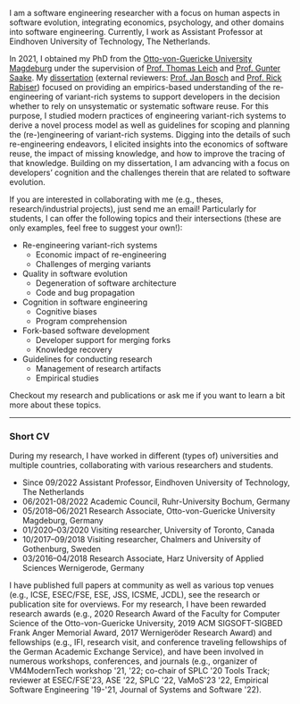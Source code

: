 I am a software engineering researcher with a focus on human aspects in software evolution, integrating economics, psychology, and other domains into software engineering. Currently, I work as Assistant Professor at Eindhoven University of Technology, The Netherlands.

In 2021, I obtained my PhD from the [Otto-von-Guericke University Magdeburg](https://www.ovgu.de/en/) under the supervision of [Prof. Thomas Leich](https://www.hs-harz.de/tleich/zur-person/) and [Prof. Gunter Saake](https://www.dbse.ovgu.de/en/Staff/Gunter+Saake.html). My [dissertation](https://opendata.uni-halle.de//handle/1981185920/41305) (external reviewers: [Prof. Jan Bosch](https://janbosch.com/) and [Prof. Rick Rabiser](https://rickrabiser.github.io/rick/)) focused on providing an empirics-based understanding of the re-engineering of variant-rich systems to support developers in the decision whether to rely on unsystematic or systematic software reuse. For this purpose, I studied modern practices of engineering variant-rich systems to derive a novel process model as well as guidelines for scoping and planning the (re-)engineering of variant-rich systems. Digging into the details of such re-engineering endeavors, I elicited insights into the economics of software reuse, the impact of missing knowledge, and how to improve the tracing of that knowledge. Building on my dissertation, I am advancing with a focus on developers’ cognition and the challenges therein that are related to software evolution.

If you are interested in collaborating with me (e.g., theses, research/industrial projects), just send me an email! Particularly for students, I can offer the following topics and their intersections (these are only examples, feel free to suggest your own!):

- Re-engineering variant-rich systems
   - Economic impact of re-engineering
   - Challenges of merging variants
- Quality in software evolution
   - Degeneration of software architecture
   - Code and bug propagation
- Cognition in software engineering
   - Cognitive biases
   - Program comprehension
- Fork-based software development
   - Developer support for merging forks
   - Knowledge recovery
- Guidelines for conducting research 
   - Management of research artifacts
   - Empirical studies

Checkout my research and publications or ask me if you want to learn a bit more about these topics.

---

### Short CV

During my research, I have worked in different (types of) universities and multiple countries, collaborating with various researchers and students.

- Since 09/2022 Assistant Professor, Eindhoven University of Technology, The Netherlands
- 06/2021-08/2022 Academic Council, Ruhr-University Bochum, Germany
- 05/2018–06/2021 Research Associate, Otto-von-Guericke University Magdeburg, Germany
- 01/2020–03/2020 Visiting researcher, University of Toronto, Canada
- 10/2017–09/2018 Visiting researcher, Chalmers and University of Gothenburg, Sweden
- 03/2016–04/2018 Research Associate, Harz University of Applied Sciences Wernigerode, Germany

I have published full papers at community as well as various top venues (e.g., ICSE, ESEC/FSE, ESE, JSS, ICSME, JCDL), see the research or publication site for overviews. For my research, I have been rewarded research awards (e.g., 2020 Research Award of the Faculty for Computer Science of the Otto-von-Guericke University, 2019 ACM SIGSOFT-SIGBED Frank Anger Memorial Award, 2017 Wernigeröder Research Award) and fellowships (e.g., IFI, research visit, and conference traveling fellowships of the German Academic Exchange Service), and have been involved in numerous workshops, conferences, and journals (e.g., organizer of VM4ModernTech workshop '21, '22; co-chair of SPLC '20 Tools Track; reviewer at ESEC/FSE'23, ASE '22, SPLC '22, VaMoS'23 '22, Empirical Software Engineering '19-'21, Journal of Systems and Software '22).

